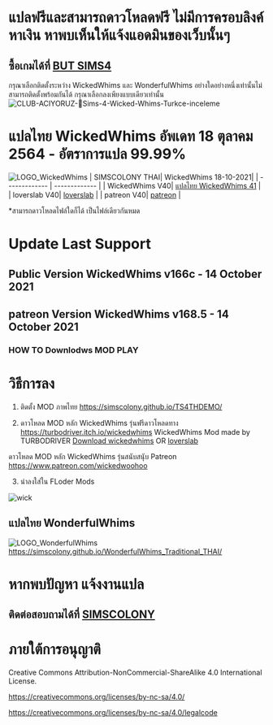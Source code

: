 
# แปลฟรีและสามารถดาวโหลดฟรี ไม่มีการครอบลิงค์หาเงิน หาพบเห็นให้แจ้งแอดมินของเว็บนั้นๆ
## ซื้อเกมได้ที่ [BUT SIMS4](https://www.cdkeys.com/pc/games/the-sims-4-standard-edition-pc-cd-key-origin?mw_aref=simscolony)

กรุณาเลือกติดตั้งระหว่าง WickedWhims และ WonderfulWhims อย่างใดอย่างหนึ่งเท่านั้นไม่สามารถติดตั้งพร้อมกันได้
กรุณาเลือกลงเพียงแบบเดียวเท่านั้น
![CLUB-ACIYORUZ-💓Sims-4-Wicked-Whims-Turkce-inceleme](https://user-images.githubusercontent.com/13219372/127035913-4855b0af-ebc4-4239-9b25-57c0f2bb4267.jpg)



# แปลไทย WickedWhims อัพเดท 18 ตุลาคม 2564 - อัตราการแปล 99.99%
![LOGO_WickedWhims](https://img.itch.zone/aW1nLzMzMDExODAucG5n/original/mSNqg3.png)
| SIMSCOLONY THAI| WickedWhims 18-10-2021|
| ------------- | ------------- |
| WickedWhims V40| [แปลไทย WickedWhims 41](https://github.com/simscolony/WickedWhims_Traditional_THAI/raw/master/%5BSIMSCOLONY%5DWickedWhims_TH_V41_%5B18-10-2021%5D.package) |
| loverslab V40| [loverslab](https://www.loverslab.com/files/file/5755-sims-4-wickedwhims-thai-support-wickedwhims-v166b-26-september-2021/) |
| patreon V40|  [patreon](https://www.patreon.com/posts/57535652) |

*สามารถดาวโหลดไฟล์ใดก็ได้ เป็นไฟล์เดียวกันหมด
# Update Last Support 
## Public Version WickedWhims v166c - 14 October 2021
##  patreon Version WickedWhim﻿s v168.5 - 14 October 2021


### HOW TO Downlodws MOD PLAY


# วิธีการลง
1. ติดตั้ง MOD ภาพไทย
https://simscolony.github.io/TS4THDEMO/

2. ดาวโหลด MOD หลัก WickedWhims  รุ่นฟรีดาวโหลดทาง
https://turbodriver.itch.io/wickedwhims
WickedWhims Mod made by TURBODRIVER   [Download wickedwhims](https://wickedwhimsmod.com/download/) OR
[loverslab](https://www.loverslab.com/files/file/5755-sims-4-thai-translation-for-wickedwhims-435140c-16-april-2019/)


ดาวโหลด MOD หลัก WickedWhims  รุ่นสนับสนุับ
Patreon https://www.patreon.com/wickedwoohoo


3. นำลงใส่ใน FLoder Mods

![wick](https://user-images.githubusercontent.com/13219372/127035833-41096a39-6cce-4852-8207-d3f88aae143a.jpg)


## แปลไทย WonderfulWhims

![LOGO_WonderfulWhims](https://img.itch.zone/aW1nLzQyNjc4NDEucG5n/original/bivTAu.png)
https://simscolony.github.io/WonderfulWhims_Traditional_THAI/


# หากพบปัญหา แจ้งงานแปล
## ติดต่อสอบถามได้ที่ [SIMSCOLONY](https://www.facebook.com/SimsColony/)

# ภายใต้การอนุญาติ 

Creative Commons Attribution-NonCommercial-ShareAlike 4.0 International License.

https://creativecommons.org/licenses/by-nc-sa/4.0/

https://creativecommons.org/licenses/by-nc-sa/4.0/legalcode

